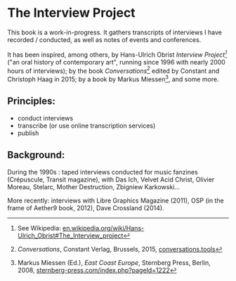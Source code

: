 # The Interview Project

This book is a work-in-progress. It gathers transcripts of interviews I have recorded / conducted, as well as notes of events and conferences. 

It has been inspired, among others, by Hans-Ulrich Obrist *Interview Project[^huo]* ("an oral history of contemporary art", running since 1996 with nearly 2000 hours of interviews); by the book *Conversations[^conv]* edited by Constant and Christoph Haag in 2015; by a book by Markus Miessen[^ECE], and some more.

## Principles: 

- conduct interviews
- transcribe (or use online transcription services)
- publish

## Background:

During the 1990s : taped interviews conducted for music fanzines (Crépuscule, Transit magazine), with Das Ich, Velvet Acid Christ, Olivier Moreau, Stelarc, Mother Destruction, Zbigniew Karkowski...

More recently: interviews with Libre Graphics Magazine (2011), OSP (in the frame of Aether9 book, 2012), Dave Crossland (2014).

[^huo]: See Wikipedia: [en.wikipedia.org/wiki/Hans-Ulrich_Obrist#The_Interview_project](https://en.wikipedia.org/wiki/Hans-Ulrich_Obrist#The_Interview_project)

[^conv]: *Conversations*, Constant Verlag, Brussels, 2015, [conversations.tools](http://conversations.tools/)

[^ECE]: Markus Miessen (Ed.), *East Coast Europe*, Sternberg Press, Berlin, 2008, [sternberg-press.com/index.php?pageId=1222](http://www.sternberg-press.com/index.php?pageId=1222)

